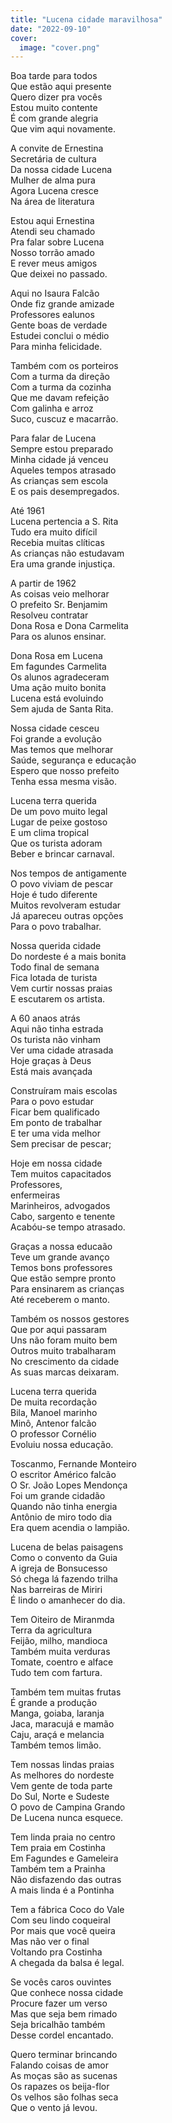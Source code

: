 ```yaml
---
title: "Lucena cidade maravilhosa"
date: "2022-09-10"
cover:
  image: "cover.png"
---
```


Boa tarde para todos  
Que estão aqui presente  
Quero dizer pra vocês  
Estou muito contente  
É com grande alegria  
Que vim aqui novamente.  

A convite de Ernestina  
Secretária de cultura  
Da nossa cidade Lucena  
Mulher de alma pura  
Agora Lucena cresce  
Na área de literatura  

Estou aqui Ernestina  
Atendi seu chamado  
Pra falar sobre Lucena  
Nosso torrão amado  
E rever meus amigos  
Que deixei no passado.  

Aqui no Isaura Falcão  
Onde fiz  grande amizade  
Professores ealunos  
Gente boas de verdade  
Estudei conclui o médio  
Para minha felicidade.  

<!-- pagebreak -->

Também com os porteiros  
Com a turma da direção  
Com a turma da cozinha  
Que me davam  refeição  
Com galinha e arroz  
Suco, cuscuz e macarrão.  

Para falar de Lucena  
Sempre estou preparado  
Minha cidade já venceu  
Aqueles tempos atrasado  
As crianças sem escola  
E os pais desempregados.  

Até 1961  
Lucena pertencia a S. Rita  
Tudo era muito difícil  
Recebia muitas clíticas  
As crianças não estudavam  
Era uma grande injustiça.  

A partir de 1962  
As coisas veio melhorar  
O prefeito Sr. Benjamim  
Resolveu contratar  
Dona Rosa e Dona Carmelita  
Para os alunos ensinar.  

<!-- pagebreak -->

Dona Rosa em Lucena  
Em fagundes  Carmelita  
Os alunos agradeceram  
Uma ação muito bonita  
Lucena está evoluindo  
Sem ajuda de Santa Rita.  

Nossa cidade cesceu  
Foi grande a evolução  
Mas temos que melhorar  
Saúde, segurança e educação  
Espero que nosso prefeito  
Tenha essa mesma visão.  

Lucena terra querida  
De um povo muito legal  
Lugar de peixe gostoso  
E um clima tropical  
Que os turista adoram  
Beber e brincar carnaval.  

Nos tempos de antigamente  
O povo viviam de pescar  
Hoje é tudo diferente  
Muitos revolveram estudar  
Já apareceu outras opções  
Para o povo trabalhar.  

<!-- pagebreak -->

Nossa querida cidade  
Do nordeste é a mais bonita  
Todo final de semana  
Fica lotada de turista  
Vem curtir nossas praias  
E escutarem os artista.  

A 60 anaos atrás  
Aqui não tinha estrada  
Os turista não vinham  
Ver uma cidade atrasada  
Hoje graças à Deus  
Está mais avançada  

Construíram mais escolas  
Para o povo estudar  
Ficar bem qualificado  
Em ponto de trabalhar  
E ter uma vida melhor  
Sem precisar de pescar;  

Hoje em nossa cidade  
Tem muitos capacitados  
Professores,  
enfermeiras  
Marinheiros, advogados  
Cabo, sargento e tenente  
Acabóu-se tempo atrasado.  

<!-- pagebreak -->

Graças a nossa educaão  
Teve um grande avanço  
Temos bons professores  
Que estão sempre pronto  
Para ensinarem as crianças  
Até receberem o manto.  

Também os nossos gestores  
Que por aqui passaram  
Uns não foram muito bem  
Outros muito trabalharam  
No crescimento da cidade  
As suas marcas deixaram.  

Lucena terra querida  
De muita recordação  
Bila, Manoel marinho  
Minô, Antenor falcão  
O professor Cornélio  
Evoluiu nossa educação.  

Toscanmo, Fernande Monteiro  
O escritor Américo falcão  
O Sr. João Lopes Mendonça  
Foi um grande cidadão  
Quando não tinha energia  
Antônio de miro todo dia  
Era quem acendia o lampião.  

<!-- pagebreak -->

Lucena de belas paisagens  
Como o convento da Guia  
A igreja de Bonsucesso  
Só chega lá fazendo trilha  
Nas barreiras de Miriri  
É lindo o amanhecer do dia.  

Tem Oiteiro de Miranmda  
Terra da agricultura  
Feijão, milho, mandioca  
Também muita verduras  
Tomate, coentro e alface  
Tudo tem com fartura.  

Também tem muitas frutas  
É grande a produção  
Manga, goiaba, laranja  
Jaca, maracujá e mamão  
Caju, araçá e melancia  
Também temos limão.  

Tem nossas lindas praias  
As melhores do nordeste  
Vem gente de toda parte  
Do Sul, Norte e  Sudeste  
O povo de Campina Grando  
De Lucena nunca esquece.  

<!-- pagebreak -->

Tem linda praia no centro  
Tem praia em Costinha  
Em Fagundes e Gameleira  
Também tem a Prainha  
Não disfazendo das outras  
A mais linda é a Pontinha  

Tem a fábrica Coco do Vale  
Com seu lindo coqueiral  
Por mais que você queira  
Mas não ver  o final  
Voltando pra Costinha  
A chegada da balsa é legal.  

Se vocês caros ouvintes  
Que conhece nossa cidade  
Procure fazer um verso  
Mas que seja bem rimado  
Seja bricalhão também  
Desse cordel encantado.  

Quero terminar brincando  
Falando coisas de amor  
As moças são as sucenas  
Os rapazes os beija-flor  
Os velhos são folhas seca  
Que o vento já levou.
